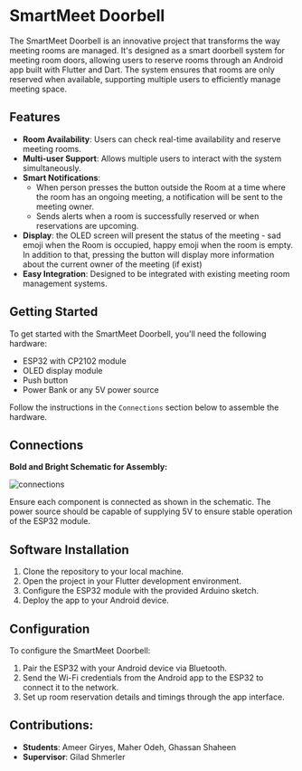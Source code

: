 # SmartMeet Doorbell

The SmartMeet Doorbell is an innovative project that transforms the way meeting rooms are managed. It's designed as a smart doorbell system for meeting room doors, allowing users to reserve rooms through an Android app built with Flutter and Dart. The system ensures that rooms are only reserved when available, supporting multiple users to efficiently manage meeting space.

## Features

- **Room Availability**: Users can check real-time availability and reserve meeting rooms.
- **Multi-user Support**: Allows multiple users to interact with the system simultaneously.
- **Smart Notifications**:
  - When person presses the button outside the Room at a time where the room has an ongoing meeting, a notification will be sent to the meeting owner.
  - Sends alerts when a room is successfully reserved or when reservations are upcoming.
- **Display**: the OLED screen will present the status of the meeting - sad emoji when the Room is occupied, happy emoji when the room is empty. In addition to that, pressing the button will display more information about the current owner of the meeting (if exist)
- **Easy Integration**: Designed to be integrated with existing meeting room management systems.

## Getting Started

To get started with the SmartMeet Doorbell, you'll need the following hardware:

- ESP32 with CP2102 module
- OLED display module
- Push button
- Power Bank or any 5V power source

Follow the instructions in the `Connections` section below to assemble the hardware.

## Connections

**Bold and Bright Schematic for Assembly:**

![connections](https://github.com/ghassan-sys/IoT---Smart-Doorbell/assets/77061886/f54c2b30-54ef-4614-a98b-7e422cfdc460)

Ensure each component is connected as shown in the schematic. The power source should be capable of supplying 5V to ensure stable operation of the ESP32 module.

## Software Installation

1. Clone the repository to your local machine.
2. Open the project in your Flutter development environment.
3. Configure the ESP32 module with the provided Arduino sketch.
4. Deploy the app to your Android device.

## Configuration

To configure the SmartMeet Doorbell:

1. Pair the ESP32 with your Android device via Bluetooth.
2. Send the Wi-Fi credentials from the Android app to the ESP32 to connect it to the network.
3. Set up room reservation details and timings through the app interface.

## Contributions:
- **Students**: Ameer Giryes, Maher Odeh, Ghassan Shaheen
- **Supervisor**: Gilad Shmerler
